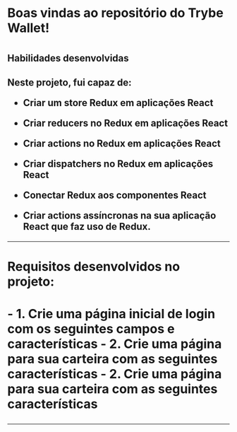 <h1>Boas vindas ao repositório do Trybe Wallet!<h1>
<h2>Habilidades desenvolvidas<h2>
<p>Neste projeto, fui capaz de:

- Criar um store Redux em aplicações React

- Criar reducers no Redux em aplicações React

- Criar actions no Redux em aplicações React

- Criar dispatchers no Redux em aplicações React

- Conectar Redux aos componentes React

- Criar actions assíncronas na sua aplicação React que faz uso de Redux.

---
<p>
<h1>Requisitos desenvolvidos no projeto:<h1>
<p>
- 1. Crie uma página inicial de login com os seguintes campos e características
- 2. Crie uma página para sua carteira com as seguintes características
- 2. Crie uma página para sua carteira com as seguintes características
    
---
<p>
    


    
